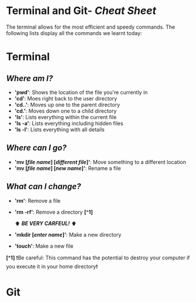 # Terminal and Git- *Cheat Sheet* 
The terminal allows for the most efficient and speedy commands. The following lists display all the commands we learnt today:
# Terminal
## *Where am I?*  
- **'pwd'**: Shows the location of the file you're currently in
- **'cd'**: Moes right back to the user directory 
- **'cd..'**: Moves up one to the parent directory
- **'cd.'**: Moves down one to a child directory
- **'ls'**: Lists everything within the current file
- **'ls -a'**: Lists everything including hidden files
- **'ls -l'**: Lists everything with all details

## *Where can I go?*
- **'mv [*file name*] [*different file*]'**: Move something to a different location
- **'mv [*file name*] [*new name*]'**: Rename a file 
## *What can I change?*
- **'rm'**: Remove a file
- **'rm -rf'**: Remove a directory **[^1]**

    ⬆️ ***BE VERY CARFEUL!*** ⬆️
- **'mkdir [*enter name*]'**: Make a new directory 
- **'touch'**: Make a new file

**[^1]** ❗️Be careful: This command has the potential to destroy your computer if you execute it in your home directory❗️
# Git